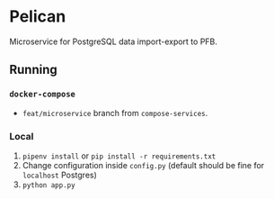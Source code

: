 # Pelican

Microservice for PostgreSQL data import-export to PFB.

## Running

### `docker-compose`

* `feat/microservice` branch from `compose-services`.

### Local

1. `pipenv install` or `pip install -r requirements.txt`
2. Change configuration inside `config.py` (default should be fine for `localhost` Postgres)
3. `python app.py`
